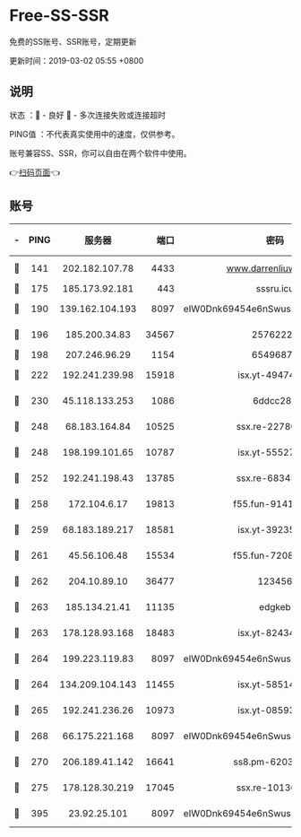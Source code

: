 # Free-SS-SSR

免费的SS账号、SSR账号，定期更新

更新时间：2019-03-02 05:55 +0800

## 说明

状态     ：🙂 - 良好 🙁 - 多次连接失败或连接超时

PING值   ：不代表真实使用中的速度，仅供参考。

账号兼容SS、SSR，你可以自由在两个软件中使用。

👉[扫码页面](https://liesauer.github.io/free-ss-ssr.github.io/)👈

## 账号

|-|PING|服务器|端口|密码|加密方式|区域|
|:----:|:----:|:-----:|-----:|:----:|:----:|:----:|
|🙂|141|202.182.107.78|4433|www.darrenliuwei.com|aes-256-cfb|JP|
|🙂|175|185.173.92.181|443|sssru.icu|rc4-md5|RU|
|🙂|190|139.162.104.193|8097|eIW0Dnk69454e6nSwuspv9DmS201tQ0D|aes-256-cfb|JP|
|🙂|196|185.200.34.83|34567|25762225|aes-256-cfb|US|
|🙂|198|207.246.96.29|1154|65496879|chacha20|US|
|🙂|222|192.241.239.98|15918|isx.yt-49474525|aes-256-cfb|US|
|🙂|230|45.118.133.253|1086|6ddcc286|aes-256-cfb|SG|
|🙂|248|68.183.164.84|10525|ssx.re-22780644|aes-256-cfb|US|
|🙂|248|198.199.101.65|10787|isx.yt-55527234|aes-256-cfb|US|
|🙂|252|192.241.198.43|13785|ssx.re-68345510|aes-256-cfb|US|
|🙂|258|172.104.6.17|19813|f55.fun-91414761|aes-256-cfb|US|
|🙂|259|68.183.189.217|18581|isx.yt-39235450|aes-256-cfb|SG|
|🙂|261|45.56.106.48|15534|f55.fun-72089775|aes-256-cfb|US|
|🙂|262|204.10.89.10|36477|123456|aes-256-cfb|US|
|🙂|263|185.134.21.41|11135|edgkeb|aes-256-cfb|GB|
|🙂|263|178.128.93.168|18483|isx.yt-82434305|aes-256-cfb|SG|
|🙂|264|199.223.119.83|8097|eIW0Dnk69454e6nSwuspv9DmS201tQ0D|aes-256-cfb|US|
|🙂|264|134.209.104.143|11455|isx.yt-58514874|aes-256-cfb|SG|
|🙂|265|192.241.236.26|10973|isx.yt-08593579|aes-256-cfb|US|
|🙂|268|66.175.221.168|8097|eIW0Dnk69454e6nSwuspv9DmS201tQ0D|aes-256-cfb|US|
|🙂|270|206.189.41.142|16641|ss8.pm-62032966|aes-256-cfb|SG|
|🙂|275|178.128.30.219|17045|ssx.re-10130614|aes-256-cfb|SG|
|🙂|395|23.92.25.101|8097|eIW0Dnk69454e6nSwuspv9DmS201tQ0D|aes-256-cfb|US|
